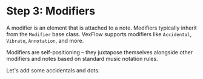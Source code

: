 # Step 3: Modifiers 

A modifier is an element that is attached to a note. Modifiers typically inherit from the `Modifier` base class. VexFlow supports modifiers like `Accidental`, `Vibrato`, `Annotation`, and more.

Modifiers are self-positioning – they juxtapose themselves alongside other modifiers and notes based on standard music notation rules.

Let's add some accidentals and dots.
